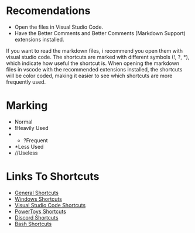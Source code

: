 # Recomendations

- Open the files in Visual Studio Code.
- Have the Better Comments and Better Comments (Markdown Support) extensions installed.

If you want to read the markdown files, i recommend you open them with visual studio code. The shortcuts are marked with different symbols (!, ?, *), which indicate how useful the shortcut is. When opening the markdown files in vscode with the recommended extensions installed, the shortcuts will be color coded, making it easier to see which shortcuts are more frequently used. 

# Marking

* Normal
* !Heavily Used
* * ?Frequent
* *Less Used
* //Useless

# Links To Shortcuts


- [General Shortcuts](ShortcutsGeneral.md)
- [Windows Shortcuts](ShortcutsWindows.md)
- [Visual Studio Code Shortcuts](ShortcutsVSCode.md)
- [PowerToys Shortcuts](ShortcutsPowerToys.md)
- [Discord Shortcuts](ShortcutsDiscord.md)
- [Bash Shortcuts](ShortcutsBash.md)
